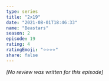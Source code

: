 ```yaml
---
type: series
title: "2x19"
date: "2021-08-01T18:46:33"
name: "Beastars"
season: 2
episode: 19
rating: 4
ratingEmoji: "⭐️⭐️⭐️⭐️"
share: false
---
```


*[No review was written for this episode]*
